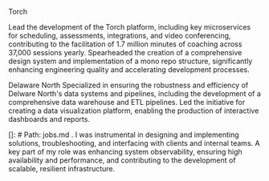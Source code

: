 Torch

Lead the development of the Torch platform, including key microservices for scheduling, assessments, integrations, and video conferencing, contributing to the facilitation of 1.7 million minutes of coaching across 37,000 sessions yearly. Spearheaded the creation of a comprehensive design system and implementation of a mono repo structure, significantly enhancing engineering quality and accelerating development processes.

Delaware North
Specialized in ensuring the robustness and efficiency of Delware North's data systems and pipelines, including the development of a comprehensive data warehouse and ETL pipelines. Led the initiative for creating a data visualization platform, enabling the production of interactive dashboards and reports.

[]: # Path: jobs.md
. I was instrumental in designing and implementing solutions, troubleshooting, and interfacing with clients and internal teams. A key part of my role was enhancing system observability, ensuring high availability and performance, and contributing to the development of scalable, resilient infrastructure.